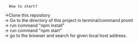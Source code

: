       How to start?
    
   ->Clone this repository \
   -> Go to the directory of this project in terminal/command promt \
   -> run command "npm install" \
   -> run command "npm start" \
   -> go to the browser and search for given local host address.
